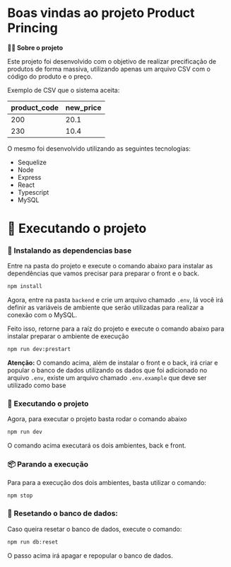 # Boas vindas ao projeto Product Princing

<strong>👨‍💻 Sobre o projeto</strong>

Este projeto foi desenvolvido com o objetivo de realizar precificação de produtos de forma massiva, utilizando apenas um arquivo CSV com o código do produto e o preço. 

Exemplo de CSV que o sistema aceita:

| product_code | new_price |
|--------------|-----------|
| 200          | 20.1      |
| 230          | 10.4      |



O mesmo foi desenvolvido utilizando as seguintes tecnologias:

- Sequelize
- Node
- Express
- React
- Typescript
- MySQL

# 🔰 Executando o projeto

### 🔑 Instalando as dependencias base

Entre na pasta do projeto e execute o comando abaixo para instalar as dependências que vamos precisar para preparar o front e o back.

```sh
npm install
```

Agora, entre na pasta `backend` e crie um arquivo chamado `.env`, lá você irá definir as variáveis de ambiente que serão utilizadas para realizar a conexão com o MySQL.

Feito isso, retorne para a raíz do projeto e execute o comando abaixo para instalar preparar o ambiente de execução

```sh
npm run dev:prestart
```

**Atenção:** O comando acima, além de instalar o front e o back, irá criar e popular o banco de dados utilizando os dados que foi adicionado no arquivo `.env`, existe um arquivo chamado `.env.example` que deve ser utilizado como base

### 🔐 Executando o projeto

Agora, para executar o projeto basta rodar o comando abaixo

```sh
npm run dev
```

O comando acima executará os dois ambientes, back e front.

### 📦 Parando a execução

Para para a execução dos dois ambientes, basta utilizar o comando:

```sh
npm stop
```

### 🐳 Resetando o banco de dados:

Caso queira resetar o banco de dados, execute o comando:

```sh
npm run db:reset
```

O passo acima irá apagar e repopular o banco de dados.
